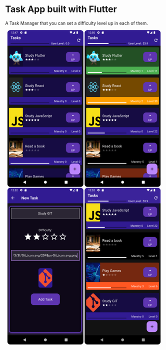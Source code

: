 # Task App built with Flutter

A Task Manager that you can set a difficulty level up in each of them.

<div align="center" style="display = inline_block">
<img height="500em" src="assets/images/AppScreenshot.png" alt="App Screenshot with a list of 5 tasks">
<img height="500em" src="assets/images/AppScreenshot1.png" alt="App Screenshot with a list of 5 tasks and each one have different levels and colors that represents maestry in that task">
</div>
<div align="center" style="display = inline_block">
<img height="500em" src="assets/images/AppScreenshot2.png" alt="App Screenshot with a list of 5 tasks">
<img height="500em" src="assets/images/AppScreenshot3.png" alt="App Screenshot with a list of 5 tasks and each one have different levels and colors that represents maestry in that task">
</div>